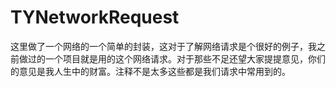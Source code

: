 # TYNetworkRequest
这里做了一个网络的一个简单的封装，这对于了解网络请求是个很好的例子，我之前做过的一个项目就是用的这个网络请求。对于那些不足还望大家提提意见，你们
的意见是我人生中的财富。注释不是太多这些都是我们请求中常用到的。
